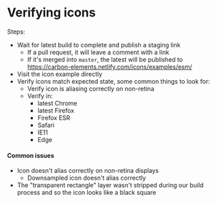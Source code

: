 # Verifying icons

Steps:

- Wait for latest build to complete and publish a staging link
  - If a pull request, it will leave a comment with a link
  - If it's merged into `master`, the latest will be published to https://carbon-elements.netlify.com/icons/examples/esm/
- Visit the icon example directly
- Verify icons match expected state, some common things to look for:
  - Verify icon is aliasing correctly on non-retina
  - Verify in:
    - latest Chrome
    - latest Firefox
    - Firefox ESR
    - Safari
    - IE11
    - Edge

#### Common issues

- Icon doesn't alias correctly on non-retina displays
  - Downsampled icon doesn't alias correctly
- The "transparent rectangle" layer wasn't stripped during our build process and so the icon looks like a black square
